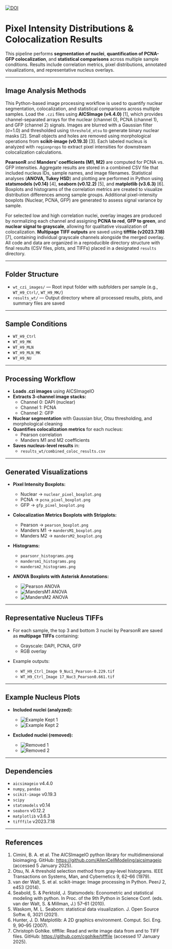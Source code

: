 [![DOI](https://zenodo.org/badge/983030988.svg)](https://doi.org/10.5281/zenodo.15465658)

# **Pixel Intensity Distributions & Colocalization Results**

This pipeline performs **segmentation of nuclei**, **quantification of PCNA-GFP colocalization**, and **statistical comparisons** across multiple sample conditions. Results include correlation metrics, pixel distributions, annotated visualizations, and representative nucleus overlays.

---

## **Image Analysis Methods**

This Python-based image processing workflow is used to quantify nuclear segmentation, colocalization, and statistical comparisons across multiple samples. Load the `.czi` files using **AICSImage (v4.4.0)** [1], which provides channel-separated arrays for the nuclear (channel 0), PCNA (channel 1), and GFP (channel 2) signals. Images are blurred with a Gaussian filter (σ=1.0) and thresholded using `threshold_otsu` to generate binary nuclear masks [2]. Small objects and holes are removed using morphological operations from **scikit-image (v0.19.3)** [3]. Each labeled nucleus is analyzed with `regionprops` to extract pixel intensities for downstream colocalization calculations.

**PearsonR** and **Manders’ coefficients (M1, M2)** are computed for PCNA vs. GFP intensities. Aggregate results are stored in a combined CSV file that included nucleus IDs, sample names, and image filenames. Statistical analyses (**ANOVA, Tukey HSD**) and plotting are performed in Python using **statsmodels (v0.14)** [4], **seaborn (v0.12.2)** [5], and **matplotlib (v3.6.3)** [6]. Boxplots and histograms of the correlation metrics are created to visualize distribution differences among sample groups. Additional pixel-intensity boxplots (Nuclear, PCNA, GFP) are generated to assess signal variance by sample.

For selected low and high correlation nuclei, overlay images are produced by normalizing each channel and assigning **PCNA to red**, **GFP to green**, and **nuclear signal to grayscale**, allowing for qualitative visualization of colocalization. **Multipage TIFF outputs** are saved using **tifffile (v2023.7.18)** [7], containing individual grayscale channels alongside the merged overlay. All code and data are organized in a reproducible directory structure with final results (CSV files, plots, and TIFFs) placed in a designated `results` directory.

---

## **Folder Structure**

+ `wt_czi_images/` — Root input folder with subfolders per sample (e.g., `WT_H9_Ctrl/`, `WT_H9_MK/`)
+ `results_wt/` — Output directory where all processed results, plots, and summary files are saved

---

## **Sample Conditions**

+ `WT_H9_Ctrl`
+ `WT_H9_MK`
+ `WT_H9_MLN`
+ `WT_H9_MLN_MK`
+ `WT_H9_NU`

---

## **Processing Workflow**

+ **Loads .czi images** using AICSImageIO
+ **Extracts 3-channel image stacks:**
  + Channel 0: DAPI (nuclear)
  + Channel 1: PCNA
  + Channel 2: GFP
+ **Nuclear segmentation** with Gaussian blur, Otsu thresholding, and morphological cleaning
+ **Quantifies colocalization metrics** for each nucleus:
  + Pearson correlation
  + Manders M1 and M2 coefficients
+ **Saves nucleus-level results** in:
  + `results_wt/combined_coloc_results.csv`

---

## **Generated Visualizations**

+ **Pixel Intensity Boxplots:**
  + Nuclear → `nuclear_pixel_boxplot.png`
  + PCNA → `pcna_pixel_boxplot.png`
  + GFP → `gfp_pixel_boxplot.png`

+ **Colocalization Metrics Boxplots with Stripplots:**
  + Pearson → `pearson_boxplot.png`
  + Manders M1 → `mandersM1_boxplot.png`
  + Manders M2 → `mandersM2_boxplot.png`

+ **Histograms:**
  + `pearsonr_histograms.png`
  + `mandersm1_histograms.png`
  + `mandersm2_histograms.png`

+ **ANOVA Boxplots with Asterisk Annotations:**
  + ![Pearson ANOVA](example_output/pearsonr_anova_boxplot_filtered.png)
  + ![MandersM1 ANOVA](example_output/mandersm1_anova_boxplot_filtered.png)
  + ![MandersM2 ANOVA](example_output/mandersm2_anova_boxplot_filtered.png)

---

## **Representative Nucleus TIFFs**

+ For each sample, the top 3 and bottom 3 nuclei by PearsonR are saved as **multipage TIFFs** containing:
  + Grayscale: DAPI, PCNA, GFP
  + RGB overlay

+ Example outputs:
  + `WT_H9_Ctrl_Image 9_Nuc1_Pearson-0.229.tif`
  + `WT_H9_Ctrl_Image 17_Nuc3_Pearson0.661.tif`

---

## **Example Nucleus Plots**

+ **Included nuclei (analyzed):**
  + ![Example Kept 1](example_output/analyzed_nuclei/WT_H9_Ctrl_Image%2010_Nuc1.0_Kept.png)
  + ![Example Kept 2](example_output/analyzed_nuclei/WT_H9_MK_Image%2057_Nuc1.0_Kept.png)

+ **Excluded nuclei (removed):**
  + ![Removed 1](example_output/removed_nuclei/WT_H9_Ctrl_Image%2013_Nuc1.0_Omitted.png)
  + ![Removed 2](example_output/removed_nuclei/WT_H9_MK_Image%2093_Nuc6.0_Omitted.png)


---

## **Dependencies**

+ `aicsimageio` v4.4.0
+ `numpy`, `pandas`
+ `scikit-image` v0.19.3
+ `scipy`
+ `statsmodels` v0.14
+ `seaborn` v0.12.2
+ `matplotlib` v3.6.3
+ `tifffile` v2023.7.18

---

## **References**

1. Cimini, B. A. et al. The AICSImageIO python library for multidimensional bioimaging. GitHub: https://github.com/AllenCellModeling/aicsimageio (accessed 5 January 2025).  
2. Otsu, N. A threshold selection method from gray-level histograms. IEEE Transactions on Systems, Man, and Cybernetics 9, 62–66 (1979).  
3. van der Walt, S. et al. scikit-image: Image processing in Python. PeerJ 2, e453 (2014).  
4. Seabold, S. & Perktold, J. Statsmodels: Econometric and statistical modeling with python. In Proc. of the 9th Python in Science Conf. (eds. van der Walt, S. & Millman, J.) 57–61 (2010).  
5. Waskom, M. L. Seaborn: statistical data visualization. J. Open Source Softw. 6, 3021 (2021).  
6. Hunter, J. D. Matplotlib: A 2D graphics environment. Comput. Sci. Eng. 9, 90–95 (2007).  
7. Christoph Gohlke. tifffile: Read and write image data from and to TIFF files. GitHub: https://github.com/cgohlke/tifffile (accessed 17 January 2025).  
